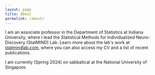 ```yaml
---
layout: page
title: About
permalink: /about/
---
```


I am an associate professor in the Department of Statistics at Indiana University, where I lead the Statistical Methods for Individualized Neuro-Discovery (StatMIND) Lab.  Learn more about the lab's work at [statmindlab.com](https://www.statmindlab.com/), where you can also access my CV and a list of recent publications.  

I am currently (Spring 2024) on sabbatical at the National University of Singapore.
